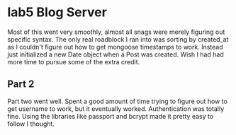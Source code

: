 # lab5 Blog Server

Most of this went very smoothly, almost all snags were merely figuring out specific syntax. The only real roadblock I ran into was sorting by created_at as I couldn't figure out how to get mongoose timestamps to work. Instead just initialized a new Date object when a Post was created. Wish I had had more time to pursue some of the extra credit.

## Part 2

Part two went well. Spent a good amount of time trying to figure out how to get username to work, but it eventually worked. Authentication was totally fine. Using the libraries like passport and bcrypt made it pretty easy to follow I thought.
